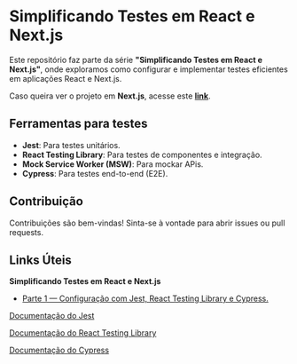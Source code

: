 # Simplificando Testes em React e Next.js

Este repositório faz parte da série **"Simplificando Testes em React e Next.js"**, onde exploramos como configurar e implementar testes eficientes em aplicações React e Next.js.

Caso queira ver o projeto em **Next.js**, acesse este **[link](https://github.com/MariaEmiliaAlcantara/blog-frontend-tests-next)**.

## Ferramentas para testes
- **Jest**: Para testes unitários.
- **React Testing Library**: Para testes de componentes e integração.
- **Mock Service Worker (MSW)**: Para mockar APis. 
- **Cypress**: Para testes end-to-end (E2E).

## Contribuição

Contribuições são bem-vindas! Sinta-se à vontade para abrir issues ou pull requests.

## Links Úteis

**Simplificando Testes em React e Next.js**  
* [Parte 1 — Configuração com Jest, React Testing Library e Cypress.](https://medium.com/@mariaemilia.dev/simplificando-testes-em-react-e-next-js-configuração-com-jest-react-testing-library-e-cypress-c616b40dc8ab)  

[Documentação do Jest](https://jestjs.io/)  

[Documentação do React Testing Library](https://testing-library.com/docs/react-testing-library/intro/)  

[Documentação do Cypress](https://docs.cypress.io/app/get-started/why-cypress)

